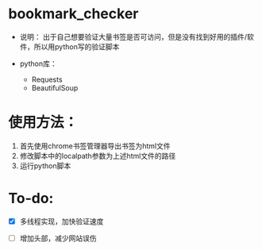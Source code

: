 # bookmark_checker
* 说明：
  出于自己想要验证大量书签是否可访问，但是没有找到好用的插件/软件，所以用python写的验证脚本

* python库：
  * Requests
  * BeautifulSoup

# 使用方法：
  1. 首先使用chrome书签管理器导出书签为html文件
  2. 修改脚本中的localpath参数为上述html文件的路径
  3. 运行python脚本
  
# To-do:
  - [x] 多线程实现，加快验证速度
  - [ ] 增加头部，减少网站误伤

